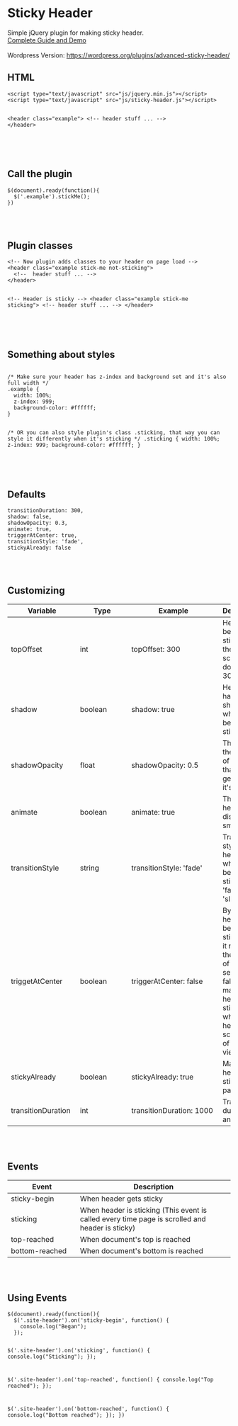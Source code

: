 # Sticky Header
Simple jQuery plugin for making sticky header.
<br>
<a href="http://plugins.imdanishiqbal.com/sticky-header/" target="_blank">Complete Guide and Demo</a>
<br>
<br>
Wordpress Version: <a href="https://wordpress.org/plugins/advanced-sticky-header/" target="_blank">https://wordpress.org/plugins/advanced-sticky-header/</a>
<h2>HTML</h2>
<pre class="line-numbers language-markup"><code>&lt;script type=&quot;text/javascript&quot; src=&quot;js/jquery.min.js&quot;&gt;&lt;/script&gt; 
&lt;script type=&quot;text/javascript&quot; src=&quot;js/sticky-header.js&quot;&gt;&lt;/script&gt;

&lt;header class=&quot;example&quot;&gt; 
  &lt;!--  header stuff ... --&gt; 
&lt;/header&gt;
</code></pre>


<br><br>
<h2>Call the plugin</h2>
<pre class="line-numbers language-js"><code>$(document).ready(function(){
  $('.example').stickMe(); 
})
</code></pre>

<br><br>

<h2>Plugin classes</h2>
<pre class="line-numbers language-markup"><code>&lt;!-- Now plugin adds classes to your header on page load --&gt; 
&lt;header class=&quot;example stick-me not-sticking&quot;&gt; 
  &lt;!--  header stuff ... --&gt; 
&lt;/header&gt;



&lt;!-- Header is sticky --&gt; 
&lt;header class=&quot;example stick-me sticking&quot;&gt; 
  &lt;!--  header stuff ... --&gt; 
&lt;/header&gt;
</code></pre>

<br><br>
<h2>Something about styles</h2>
<pre><code class="language-css">
/* Make sure your header has z-index and background set and it's also full width */
.example {
  width: 100%;
  z-index: 999;
  background-color: #ffffff;
}

/* OR you can also style plugin's class .sticking, 
that way you can style it differently when it's sticking */
.sticking {
  width: 100%;
  z-index: 999;
  background-color: #ffffff;
}</code></pre>
<div id="options"></div>

<br><br>
<h2>Defaults</h2>
 
<pre><code class="language-js">transitionDuration: 300,
shadow: false,
shadowOpacity: 0.3,
animate: true,
triggerAtCenter: true,
transitionStyle: 'fade',
stickyAlready: false</code></pre>
          




<br><br>
  <h2>Customizing</h2>
  <div>
    <div>
      <table class="bordered responsive-table">
        <thead>
          <tr>
              <th data-field="variable" style="min-width: 140px;">Variable</th>
              <th data-field="type" style="min-width: 100px;">Type</th>
              <th data-field="example" style="min-width: 190px;">Example</th>
              <th data-field="description">Description</th>
          </tr>
        </thead>

  <tbody>
    <tr>
      <td>topOffset</td>
      <td>int</td>
      <td><div class="chip">topOffset: 300</div></td>
      <td><span> Header will become sticky when the body is scrolled down by 300 pixels</span></td>
    </tr>
    <tr>
      <td>shadow</td>
      <td>boolean</td>
      <td><div class="chip">shadow: true</div></td>
      <td><span> Header will have shadow when it becomes sticky</span></td>
    </tr>
    <tr>
      <td>shadowOpacity</td>
      <td>float</td>
      <td><div class="chip">shadowOpacity: 0.5</div></td>
      <td><span> This sets the opacity of shadow that header gets when it's sticky</span></td>
    </tr>
    <tr>
      <td>animate</td>
      <td>boolean</td>
      <td><div class="chip">animate: true</div></td>
      <td><span> This brings header into display smoothly</span></td>
    </tr>
    <tr>
      <td>transitionStyle</td>
      <td>string</td>
      <td><div class="chip">transitionStyle: 'fade'</div></td>
      <td><span> Transition style for header when it becomes sticky</span> <div class="chip">'fade'</div> <div class="chip">'slide'</div></td>
    </tr>
    <tr>
      <td>triggetAtCenter</td>
      <td>boolean</td>
      <td><div class="chip">triggerAtCenter: false</div></td>
      <td><span> By default header becomes sticky when it reaches the center of viewport, setting it to false will make header sticky just when header is scrolled out of the viewport</span></td>
    </tr>
    <tr>
      <td>stickyAlready</td>
      <td>boolean</td>
      <td><div class="chip">stickyAlready: true</div></td>
      <td><span> Makes header sticky when page loads</span></td>
    </tr>
    <tr>
      <td>transitionDuration</td>
      <td>int</td>
      <td><div class="chip">transitionDuration: 1000</div></td>
      <td><span> Transition duration of animation</span></td>
    </tr>
  </tbody>
</table>
</div>
  </div>


  <br>
  <br>
  <h2>Events</h2>
  <div class="card-panel">
    <table class="bordered responsive-table">
        <thead>
          <tr>
              <th data-field="variable" style="min-width: 140px;">Event</th>
              <th data-field="description">Description</th>
          </tr>
        </thead>

  <tbody>
    <tr>
      <td>sticky-begin</td>
      <td><span> When header gets sticky</span></td>
    </tr>
    <tr>
      <td>sticking</td>
      <td><span> When header is sticking (This event is called every time page is scrolled and header is sticky)</span></td>
    </tr>
    <tr>
      <td>top-reached</td>
      <td><span> When document's top is reached</span></td>
    </tr>
    <tr>
      <td>bottom-reached</td>
      <td><span> When document's bottom is reached</span></td>
    </tr>
  </tbody>
  </table>
  </div>

  <br><br>
<h2>Using Events</h2>
<pre class="line-numbers language-js"><code>$(document).ready(function(){
  $('.site-header').on('sticky-begin', function() { 
    console.log("Began"); 
  });

  $('.site-header').on('sticking', function() { 
    console.log("Sticking"); 
  });

  $('.site-header').on('top-reached', function() { 
    console.log("Top reached"); 
  });

  $('.site-header').on('bottom-reached', function() { 
    console.log("Bottom reached"); 
  });
})

</code></pre>
